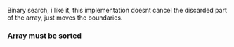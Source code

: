 Binary search, i like it, this implementation doesnt cancel the discarded part of the array, just moves the boundaries.
### Array must be sorted
